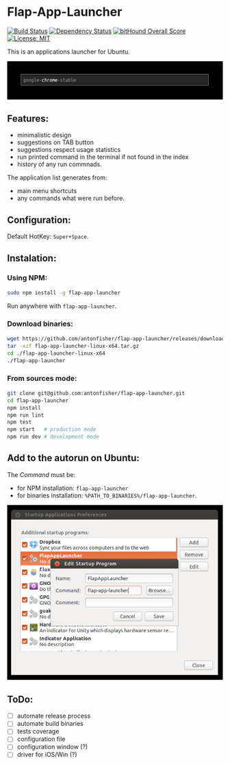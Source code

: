 # Flap-App-Launcher

[![Build Status](https://travis-ci.org/antonfisher/flap-app-launcher.svg?branch=master)](https://travis-ci.org/antonfisher/flap-app-launcher)
[![Dependency Status](https://dependencyci.com/github/antonfisher/flap-app-launcher/badge)](https://dependencyci.com/github/antonfisher/flap-app-launcher)
[![bitHound Overall Score](https://www.bithound.io/github/antonfisher/flap-app-launcher/badges/score.svg)](https://www.bithound.io/github/antonfisher/flap-app-launcher)
[![License: MIT](https://img.shields.io/badge/license-MIT-green.svg)](https://github.com/antonfisher/flap-app-launcher/blob/master/LICENSE)

This is an applications launcher for Ubuntu.

![Main view](https://raw.githubusercontent.com/antonfisher/flap-app-launcher/docs/images/screenshot-v1.png)

## Features:
- minimalistic design
- suggestions on TAB button
- suggestions respect usage statistics
- run printed command in the terminal if not found in the index
- history of any run commnads.

The application list generates from:
- main menu shortcuts
- any commands what were run before.

## Configuration:
Default HotKey: `Super+Space`.

## Instalation:

### Using NPM:
```bash
sudo npm install -g flap-app-launcher
```
Run anywhere with `flap-app-launcher`.

### Download binaries:
```bash
wget https://github.com/antonfisher/flap-app-launcher/releases/download/v1.0.3/flap-app-launcher-linux-x64.tar.gz
tar -xzf flap-app-launcher-linux-x64.tar.gz
cd ./flap-app-launcher-linux-x64
./flap-app-launcher
```

### From sources mode:
```bash
git clone git@github.com:antonfisher/flap-app-launcher.git
cd flap-app-launcher
npm install
npm run lint
npm test
npm start   # production mode
npm run dev # development mode
```

## Add to the autorun on Ubuntu:

The _Command_ must be:
- for NPM installation: `flap-app-launcher`
- for binaries installation: `%PATH_TO_BINARIES%/flap-app-launcher`.

![Main view](https://raw.githubusercontent.com/antonfisher/flap-app-launcher/docs/images/autorun-ubuntu-v2.png)

## ToDo:
- [ ] automate release process
- [ ] automate build binaries
- [ ] tests coverage
- [ ] configuration file
- [ ] configuration window (?)
- [ ] driver for iOS/Win (?)
